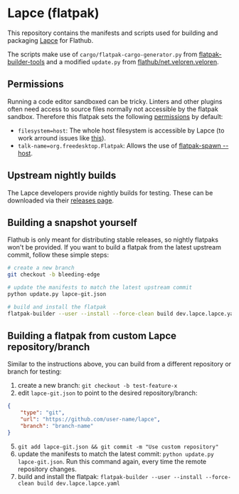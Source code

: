 # Lapce (flatpak)

This repository contains the manifests and scripts used for building and packaging [Lapce](https://github.com/lapce/lapce) for Flathub.

The scripts make use of `cargo/flatpak-cargo-generator.py` from [flatpak-builder-tools](https://github.com/flatpak/flatpak-builder-tools) and a modified `update.py` from [flathub/net.veloren.veloren](https://github.com/flathub/net.veloren.veloren).

## Permissions

Running a code editor sandboxed can be tricky. Linters and other plugins often need access to source files normally not accessible by the flatpak sandbox. Therefore this flatpak sets the following [permissions](https://docs.flatpak.org/en/latest/sandbox-permissions-reference.html) by default:
* `filesystem=host`: The whole host filesystem is accessible by Lapce (to work arround issues like [this](https://github.com/flathub/dev.lapce.lapce/issues/3)).
* `talk-name=org.freedesktop.Flatpak`: Allows the use of [flatpak-spawn --host](https://docs.flatpak.org/en/latest/flatpak-command-reference.html#flatpak-spawn).

## Upstream nightly builds

The Lapce developers provide nightly builds for testing. These can be downloaded via their [releases page](https://github.com/lapce/lapce/releases).

## Building a snapshot yourself

Flathub is only meant for distributing stable releases, so nightly flatpaks won't be provided. If you want to build a flatpak from the latest upstream commit, follow these simple steps:
```sh
# create a new branch
git checkout -b bleeding-edge

# update the manifests to match the latest upstream commit
python update.py lapce-git.json

# build and install the flatpak
flatpak-builder --user --install --force-clean build dev.lapce.lapce.yaml
```

## Building a flatpak from custom Lapce repository/branch

Similar to the instructions above, you can build from a different repository or branch for testing:
1. create a new branch: `git checkout -b test-feature-x`
2. edit `lapce-git.json` to point to the desired repository/branch:
```json
{
    "type": "git",
    "url": "https://github.com/user-name/lapce",
    "branch": "branch-name"
}
```
5. `git add lapce-git.json && git commit -m "Use custom repository"`
4. update the manifests to match the latest commit: `python update.py lapce-git.json`. Run this command again, every time the remote repository changes.
5. build and install the flatpak: `flatpak-builder --user --install --force-clean build dev.lapce.lapce.yaml`

